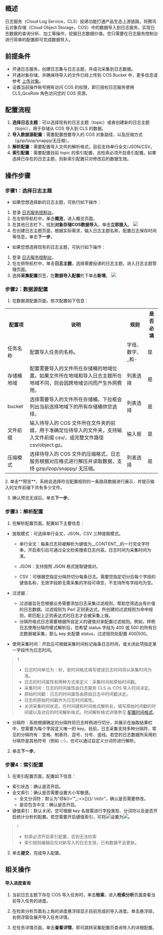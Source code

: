 ## 概述

日志服务（Cloud Log Service，CLS）投递功能打通产品生态上游链路，将腾讯云对象存储（Cloud Object Storage，COS）中的数据导入到日志服务，实现日志数据的查询分析、加工等操作，挖掘日志数据价值。您只需要在日志服务控制台进行简单的配置即可完成数据导入。

## 前提条件

- 开通日志服务，创建日志集与日志主题，并成功采集到日志数据。
- 开通对象存储，并确保待导入的文件已经上传到 COS Bucket 中，更多信息请参考 [上传对象](https://intl.cloud.tencent.com/document/product/436/13321)。
- 设置当前操作账号拥有访问 COS 的权限，即已授权日志服务使用 CLS_QcsRole 角色访问您的 COS 资源。


## 配置流程

1. **选择日志主题**：可以选择现有的日志主题（topic）或者创建新的日志主题（topic），用于存储从 COS 导入到  CLS 的数据。
2. **导入数据源配置**：需要配置想要导入的 COS 对象路径，以及压缩方式（gzip/lzop/snappy/无压缩）。
3. **解析配置**：需要配置导入文件的解析格式，目前支持单行全文/JSON/CSV。
4. **索引配置**：需要配置目前 topic 的索引配置，且检索必须开启索引配置。如果选择已存在的日志主题，则新索引配置只对修改后的数据生效。

## 操作步骤

### 步骤1：选择日志主题

- 如果您想选择新的日志主题，可执行如下操作：
 1. 登录 [日志服务控制台](https://console.cloud.tencent.com/cls)。
 2. 在左侧导航栏中，单击**概览**，进入概览页面。
 3. 在其他日志栏下，找到**对象存储COS数据导入**，单击**立即接入**。
![](https://qcloudimg.tencent-cloud.cn/raw/514ecd8031f341cc6d16096075aaf0ae.png)
 4. 在创建日志主题页面，根据实际需求，输入日志主题名称，配置日志保存时间等信息，单击**下一步**。
- 如果您想选择现有的日志主题，可执行如下操作：
 1. 登录 [日志服务控制台](https://console.cloud.tencent.com/cls)。
 2. 在左侧导航栏中，单击**日志主题**，选择需要投递的日志主题，进入日志主题管理页面。
 3. 选择**采集配置**页签，在**数据导入配置**栏下单击**新增**。
![](https://qcloudimg.tencent-cloud.cn/raw/adcb729aa16256f01552c354b6a6bc03.png)

### 步骤2：数据源配置

1. 在数据源配置页面，依次配置如下信息：
<table>
	<tr><th>配置项</th><th>说明</th><th>规则</th><th>是否必填</th></tr>
	<tr><td>任务名称</td><td>配置导入任务的名称。</td><td>字母、数字、_和-</td><td>是</td></tr>
	<tr><td>存储桶地域</td><td>配置需要导入的文件所在存储桶的地域位置。如果文件所在地域和导入日志主题所在地域不同，则会因跨地域访问而产生外网费用。</td><td>列表选择</td><td>是</td></tr>
	<tr><td> bucket</td><td>选择需要导入的文件所在存储桶。下拉框会列出当前选择地域下的所有存储桶供您选择。</td><td>列表选择</td><td>是</td></tr>
	<tr><td>文件前缀</td><td>输入待导入的 COS 文件所在文件夹的前缀，用于准确定位待导入的文件夹，支持输入文件前缀 csv/，或完整文件路径 csv/object.gz。</td><td>输入框</td><td>是</td></tr>
	<tr><td>压缩模式</td><td>选择待导入的 COS 文件的压缩格式，日志服务根据对应格式进行解压并读取数据，支持 gzip/lzop/snappy/ 无压缩。</td><td>列表选择</td><td>是</td></tr>
</table>
2. 单击**预览**，系统会选择符合配置规则的一条路径数据进行展示，并提示输入的文件前缀下共有多少文件。

3. 确认预览无误后，单击**下一步**。

### 步骤3：解析配置

1. 在解析配置页面，配置如下主要信息：
 - 提取模式：可选择单行全文，JSON，CSV 三种提取模式。
     - 单行全文：每条日志将被解析为键值为\_\_CONTENT\_\_的一行完全字符串，开启索引后可通过全文检索搜索日志内容。日志时间为采集时间为准。

     - JSON：支持按照 JSON 格式提取键值对。

     - CSV：可根据您指定分隔符切分每条日志。需要您指定切分后每个字段的键值名称，无效字段即无需采集的字段可填空，不支持所有字段均为空。

 - 过滤器：
    - 过滤器旨在您根据业务需要添加日志采集过滤规则，帮助您筛选出有价值的日志数据。过滤规则为 Perl 正则表达式，所创建的过滤规则为命中规则，即匹配上正则表达式的日志才会被采集上报。
    - 分隔符格式日志需要根据所自定义的键值对来配置过滤规则。例如，样例日志使用分隔符模式解析后，您希望 status 字段为 400 或 500 的所有日志数据被采集，那么 key 处配置 status，过滤规则处配置 400|500。
 - 使用采集时间：开启后可根据采集时间标记每条日志时间，或关闭此项指定某一字段作为日志时间。
>? 
> - 日志时间单位为：秒，若时间格式填写错误日志时间将以采集时间为准。
> - 日志的时间属性有两种方式来定义：采集时间和原始时间戳。
> - 采集时间：日志的时间属性由日志服务 CLS 从 COS 导入时间决定。
> - 原始时间戳：日志的时间属性由原始日志中时间戳决定。
> - 日志的原始时间戳作为日志时间属性。
> - 关闭采集时间状态，在时间键和时间格式解析处，填写原始时间戳的时间键以及对应的时间解析格式。时间解析格式详情参见 [配置时间格式](https://intl.cloud.tencent.com/document/product/614/32942)。
> 
 - 分隔符：系统根据确定的分隔符将日志样例进行切分，并展示在抽取结果栏中，您需要为每个字段定义唯一的 key。目前，日志采集支持多种分隔符，常见的分隔符有：空格、制表符、逗号、分号、竖线。若您的日志数据所采用的分隔符是其他符号（例如 :::），也可以通过自定义分词符进行解析。
2. 单击**下一步**。

### 步骤4：索引配置

1. 在索引配置页面，配置如下信息：

 - 索引状态：确认是否开启。
 - 全文索引：确认是否需要设置大小写敏感。
    - 全文分词符：默认为“@&()='",;:<>[]{}/ \n\t\r”，确认是否需要修改。
    - 是否包含中文：确认是否开启。
 - 键值索引：默认关闭，您可根据 key 名按需进行字段类型、分词符以及是否开启统计分析的配置。若您需要开启键值索引，可将![](https://qcloudimg.tencent-cloud.cn/raw/811e3ac22419f001dd68e20312c6a4a5.png)设置为![](https://qcloudimg.tencent-cloud.cn/raw/581d30911cccb58092b8c8f1529a5109.png)。
>! 
> - 检索必须开启索引配置，否则无法检索
> - 索引规则编辑后仅对新写入的日志生效，已有数据不会更新。
> 
2. 单击**提交**，完成导入配置。

## 相关操作

#### 导入进度查询

1. 当前日志主题下存在 COS 导入任务时，单击**检索**，进入**检索分析**页面查看当前导入任务的进度。

2. 在检索分析页面右上角的进度悬浮球显示目前完成的导入进度。单击悬浮球，右侧浮窗会展开导入任务详情。

3. 在任务详情页面，单击**查看详情**，即可跳转采集配置页查询导入的详细配置。
